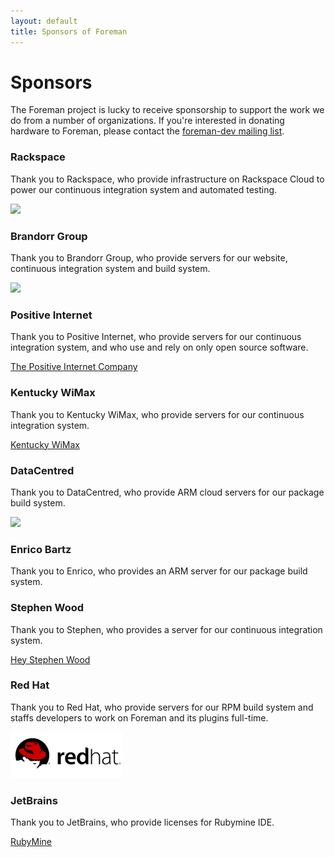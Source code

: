 ```yaml
---
layout: default
title: Sponsors of Foreman
---
```


# Sponsors

The Foreman project is lucky to receive sponsorship to support the work we do from a number of organizations.  If you're interested in donating hardware to Foreman, please contact the <a href="support.html">foreman-dev mailing list</a>.

### Rackspace

Thank you to Rackspace, who provide infrastructure on Rackspace Cloud to power our continuous integration system and automated testing.

<div class="text-center"><a href="http://www.rackspace.com"><img src="http://c1776742.cdn.cloudfiles.rackspacecloud.com/images/information/mediacenter/links/115x38_We.png" /></a></div>

### Brandorr Group

Thank you to Brandorr Group, who provide servers for our website, continuous integration system and build system.

<div class="lead text-center"><a href="http://www.brandorr.com"><img src="/static/images/sponsors/brandorr.jpeg" /></a></div>

### Positive Internet

Thank you to Positive Internet, who provide servers for our continuous integration system, and who use and rely on only open source software.

<div class="lead text-center"><a href="http://www.positive-internet.com">The Positive Internet Company</a></div>

### Kentucky WiMax

Thank you to Kentucky WiMax, who provide servers for our continuous integration system.

<div class="lead text-center"><a href="http://www.kywimax.com">Kentucky WiMax</a></div>

### DataCentred

Thank you to DataCentred, who provide ARM cloud servers for our package build system.

<div class="lead text-center"><a href="http://www.datacentred.co.uk/"><img src="/static/images/sponsors/datacentred.jpg" /></a></div>

### Enrico Bartz

Thank you to Enrico, who provides an ARM server for our package build system.

### Stephen Wood

Thank you to Stephen, who provides a server for our continuous integration system.

<div class="lead text-center"><a href="http://www.heystephenwood.com">Hey Stephen Wood</a></div>

### Red Hat

Thank you to Red Hat, who provide servers for our RPM build system and staffs developers to work on Foreman and its plugins full-time.

<div class="lead text-center"><a href="http://www.redhat.com"><img src="/static/images/sponsors/redhat.png" /></a></div>

### JetBrains

Thank you to JetBrains, who provide licenses for Rubymine IDE.

<div class="lead text-center"><a href="http://www.jetbrains.com/ruby">RubyMine</a></div>
